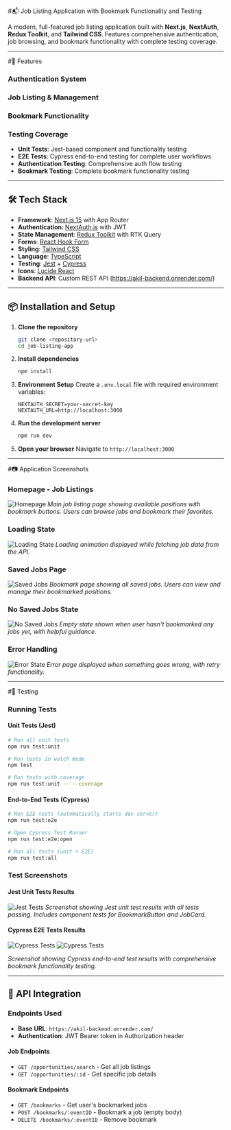 #📬 Job Listing Application with Bookmark Functionality and Testing 

A modern, full-featured job listing application built with **Next.js**, **NextAuth**, **Redux Toolkit**, and **Tailwind CSS**. Features comprehensive authentication, job browsing, and bookmark functionality with complete testing coverage.

---

#🚀 Features

### **Authentication System**

### **Job Listing & Management**

### **Bookmark Functionality**

### **Testing Coverage**

- **Unit Tests**: Jest-based component and functionality testing
- **E2E Tests**: Cypress end-to-end testing for complete user workflows
- **Authentication Testing**: Comprehensive auth flow testing
- **Bookmark Testing**: Complete bookmark functionality testing

---

## 🛠 Tech Stack

- **Framework**: [Next.js 15](https://nextjs.org/) with App Router
- **Authentication**: [NextAuth.js](https://next-auth.js.org/) with JWT
- **State Management**: [Redux Toolkit](https://redux-toolkit.js.org/) with RTK Query
- **Forms**: [React Hook Form](https://react-hook-form.com/)
- **Styling**: [Tailwind CSS](https://tailwindcss.com/)
- **Language**: [TypeScript](https://www.typescriptlang.org/)
- **Testing**: [Jest](https://jestjs.io/) + [Cypress](https://www.cypress.io/)
- **Icons**: [Lucide React](https://lucide.dev/)
- **Backend API**: Custom REST API (https://akil-backend.onrender.com/)

---

## 📦 Installation and Setup

1. **Clone the repository**

   ```bash
   git clone <repository-url>
   cd job-listing-app
   ```

2. **Install dependencies**

   ```bash
   npm install
   ```

3. **Environment Setup**
   Create a `.env.local` file with required environment variables:

   ```env
   NEXTAUTH_SECRET=your-secret-key
   NEXTAUTH_URL=http://localhost:3000
   ```

4. **Run the development server**

   ```bash
   npm run dev
   ```

5. **Open your browser**
   Navigate to `http://localhost:3000`

---

#📷 Application Screenshots

### **Homepage - Job Listings**

![Homepage](./public/screenshots/homepage.png)
_Main job listing page showing available positions with bookmark buttons. Users can browse jobs and bookmark their favorites._

### **Loading State**

![Loading State](./public/screenshots/loadingstate.png)
_Loading animation displayed while fetching job data from the API._

### **Saved Jobs Page**

![Saved Jobs](./public/screenshots/saved.png)
_Bookmark page showing all saved jobs. Users can view and manage their bookmarked positions._

### **No Saved Jobs State**

![No Saved Jobs](./public/screenshots/nosaved.png)
_Empty state shown when user hasn't bookmarked any jobs yet, with helpful guidance._

### **Error Handling**

![Error State](./public/screenshots/error.png)
_Error page displayed when something goes wrong, with retry functionality._

---

#🧪 Testing

### **Running Tests**

#### Unit Tests (Jest)

```bash
# Run all unit tests
npm run test:unit

# Run tests in watch mode
npm test

# Run tests with coverage
npm run test:unit -- --coverage
```

#### End-to-End Tests (Cypress)

```bash
# Run E2E tests (automatically starts dev server)
npm run test:e2e

# Open Cypress Test Runner
npm run test:e2e:open

# Run all tests (unit + E2E)
npm run test:all
```

### **Test Screenshots**

#### **Jest Unit Tests Results**

![Jest Tests](./public/screenshots/jest-tests.png)
_Screenshot showing Jest unit test results with all tests passing. Includes component tests for BookmarkButton and JobCard._

#### **Cypress E2E Tests Results**

![Cypress Tests](./public/screenshots/cypress1.png)
![Cypress Tests](./public/screenshots/cypress2.png)

_Screenshot showing Cypress end-to-end test results with comprehensive bookmark functionality testing._

---

## 🔧 API Integration

### **Endpoints Used**

- **Base URL**: `https://akil-backend.onrender.com/`
- **Authentication**: JWT Bearer token in Authorization header

#### **Job Endpoints**

- `GET /opportunities/search` - Get all job listings
- `GET /opportunities/:id` - Get specific job details

#### **Bookmark Endpoints**

- `GET /bookmarks` - Get user's bookmarked jobs
- `POST /bookmarks/:eventID` - Bookmark a job (empty body)
- `DELETE /bookmarks/:eventID` - Remove bookmark
